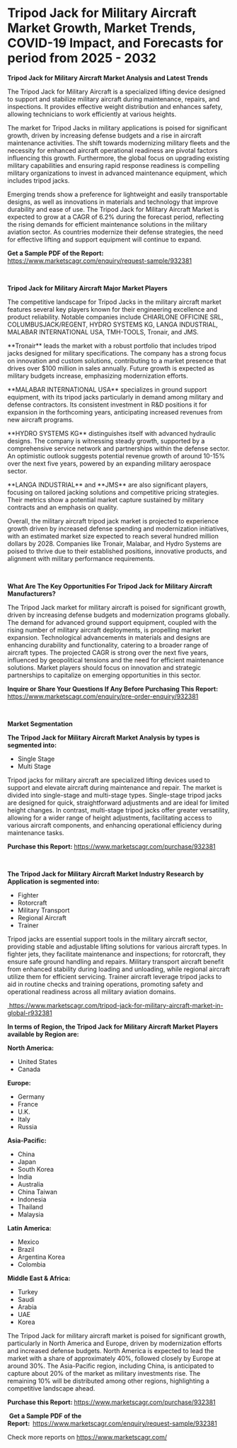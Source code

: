 <p><h1>Tripod Jack for Military Aircraft Market Growth, Market Trends, COVID-19 Impact, and Forecasts for period from 2025 - 2032</h1></p><p><strong>Tripod Jack for Military Aircraft Market Analysis and Latest Trends</strong></p>
<p><p>The Tripod Jack for Military Aircraft is a specialized lifting device designed to support and stabilize military aircraft during maintenance, repairs, and inspections. It provides effective weight distribution and enhances safety, allowing technicians to work efficiently at various heights. </p><p>The market for Tripod Jacks in military applications is poised for significant growth, driven by increasing defense budgets and a rise in aircraft maintenance activities. The shift towards modernizing military fleets and the necessity for enhanced aircraft operational readiness are pivotal factors influencing this growth. Furthermore, the global focus on upgrading existing military capabilities and ensuring rapid response readiness is compelling military organizations to invest in advanced maintenance equipment, which includes tripod jacks.</p><p>Emerging trends show a preference for lightweight and easily transportable designs, as well as innovations in materials and technology that improve durability and ease of use. The Tripod Jack for Military Aircraft Market is expected to grow at a CAGR of 6.2% during the forecast period, reflecting the rising demands for efficient maintenance solutions in the military aviation sector. As countries modernize their defense strategies, the need for effective lifting and support equipment will continue to expand.</p></p>
<p><strong>Get a Sample PDF of the Report:&nbsp;</strong> <a href="https://www.marketscagr.com/enquiry/request-sample/932381?utm_campaign=2946&utm_medium=2&utm_source=Github&utm_content=ia&utm_term=21032025&utm_id=tripod-jack-for-military-aircraft">https://www.marketscagr.com/enquiry/request-sample/932381</a></p>
<p>&nbsp;</p>
<p><strong>Tripod Jack for Military Aircraft Major Market Players</strong></p>
<p><p>The competitive landscape for Tripod Jacks in the military aircraft market features several key players known for their engineering excellence and product reliability. Notable companies include CHIARLONE OFFICINE SRL, COLUMBUSJACK/REGENT, HYDRO SYSTEMS KG, LANGA INDUSTRIAL, MALABAR INTERNATIONAL USA, TMH-TOOLS, Tronair, and JMS.</p><p>**Tronair** leads the market with a robust portfolio that includes tripod jacks designed for military specifications. The company has a strong focus on innovation and custom solutions, contributing to a market presence that drives over $100 million in sales annually. Future growth is expected as military budgets increase, emphasizing modernization efforts.</p><p>**MALABAR INTERNATIONAL USA** specializes in ground support equipment, with its tripod jacks particularly in demand among military and defense contractors. Its consistent investment in R&D positions it for expansion in the forthcoming years, anticipating increased revenues from new aircraft programs.</p><p>**HYDRO SYSTEMS KG** distinguishes itself with advanced hydraulic designs. The company is witnessing steady growth, supported by a comprehensive service network and partnerships within the defense sector. An optimistic outlook suggests potential revenue growth of around 10-15% over the next five years, powered by an expanding military aerospace sector.</p><p>**LANGA INDUSTRIAL** and **JMS** are also significant players, focusing on tailored jacking solutions and competitive pricing strategies. Their metrics show a potential market capture sustained by military contracts and an emphasis on quality.</p><p>Overall, the military aircraft tripod jack market is projected to experience growth driven by increased defense spending and modernization initiatives, with an estimated market size expected to reach several hundred million dollars by 2028. Companies like Tronair, Malabar, and Hydro Systems are poised to thrive due to their established positions, innovative products, and alignment with military performance requirements.</p></p>
<p>&nbsp;</p>
<p><strong>What Are The Key Opportunities For Tripod Jack for Military Aircraft Manufacturers?</strong></p>
<p><p>The Tripod Jack market for military aircraft is poised for significant growth, driven by increasing defense budgets and modernization programs globally. The demand for advanced ground support equipment, coupled with the rising number of military aircraft deployments, is propelling market expansion. Technological advancements in materials and designs are enhancing durability and functionality, catering to a broader range of aircraft types. The projected CAGR is strong over the next five years, influenced by geopolitical tensions and the need for efficient maintenance solutions. Market players should focus on innovation and strategic partnerships to capitalize on emerging opportunities in this sector.</p></p>
<p><strong>Inquire or Share Your Questions If Any Before Purchasing This Report:</strong> <a href="https://www.marketscagr.com/enquiry/pre-order-enquiry/932381?utm_campaign=2946&utm_medium=2&utm_source=Github&utm_content=ia&utm_term=21032025&utm_id=tripod-jack-for-military-aircraft">https://www.marketscagr.com/enquiry/pre-order-enquiry/932381</a></p>
<p>&nbsp;</p>
<p><strong>Market Segmentation</strong></p>
<p><strong>The Tripod Jack for Military Aircraft Market Analysis by types is segmented into:</strong></p>
<p><ul><li>Single Stage</li><li>Multi Stage</li></ul></p>
<p><p>Tripod jacks for military aircraft are specialized lifting devices used to support and elevate aircraft during maintenance and repair. The market is divided into single-stage and multi-stage types. Single-stage tripod jacks are designed for quick, straightforward adjustments and are ideal for limited height changes. In contrast, multi-stage tripod jacks offer greater versatility, allowing for a wider range of height adjustments, facilitating access to various aircraft components, and enhancing operational efficiency during maintenance tasks.</p></p>
<p><strong>Purchase this Report:&nbsp;</strong><a href="https://www.marketscagr.com/purchase/932381?utm_campaign=2946&utm_medium=2&utm_source=Github&utm_content=ia&utm_term=21032025&utm_id=tripod-jack-for-military-aircraft">https://www.marketscagr.com/purchase/932381</a></p>
<p>&nbsp;</p>
<p><strong>The Tripod Jack for Military Aircraft Market Industry Research by Application is segmented into:</strong></p>
<p><ul><li>Fighter</li><li>Rotorcraft</li><li>Military Transport</li><li>Regional Aircraft</li><li>Trainer</li></ul></p>
<p><p>Tripod jacks are essential support tools in the military aircraft sector, providing stable and adjustable lifting solutions for various aircraft types. In fighter jets, they facilitate maintenance and inspections; for rotorcraft, they ensure safe ground handling and repairs. Military transport aircraft benefit from enhanced stability during loading and unloading, while regional aircraft utilize them for efficient servicing. Trainer aircraft leverage tripod jacks to aid in routine checks and training operations, promoting safety and operational readiness across all military aviation domains.</p></p>
<p><a href="https://www.marketscagr.com/tripod-jack-for-military-aircraft-market-in-global-r932381?utm_campaign=2946&utm_medium=2&utm_source=Github&utm_content=ia&utm_term=21032025&utm_id=tripod-jack-for-military-aircraft">&nbsp;https://www.marketscagr.com/tripod-jack-for-military-aircraft-market-in-global-r932381</a></p>
<p><strong>In terms of Region, the Tripod Jack for Military Aircraft Market Players available by Region are:</strong></p>
<p>
    <p> <strong> North America: </strong>
        <ul>
            <li>United States</li>
            <li>Canada</li>
        </ul>
        </p> 
    <p> <strong> Europe: </strong>
        <ul>
            <li>Germany</li>
            <li>France</li>
            <li>U.K.</li>
            <li>Italy</li>
            <li>Russia</li>
        </ul>
        </p> 
    <p> <strong> Asia-Pacific: </strong>
        <ul>
            <li>China</li>
            <li>Japan</li>
            <li>South Korea</li>
            <li>India</li>
            <li>Australia</li>
            <li>China Taiwan</li>
            <li>Indonesia</li>
            <li>Thailand</li>
            <li>Malaysia</li>
        </ul>
        </p> 
    <p> <strong> Latin America: </strong>
        <ul>
            <li>Mexico</li>
            <li>Brazil</li>
            <li>Argentina Korea</li>
            <li>Colombia</li>
        </ul>
        </p> 
    <p> <strong> Middle East & Africa: </strong>
        <ul>
            <li>Turkey</li>
            <li>Saudi</li>
            <li>Arabia</li>
            <li>UAE</li>
            <li>Korea</li>
        </ul>
    </p>
    </p>
<p><p>The Tripod Jack for military aircraft market is poised for significant growth, particularly in North America and Europe, driven by modernization efforts and increased defense budgets. North America is expected to lead the market with a share of approximately 40%, followed closely by Europe at around 30%. The Asia-Pacific region, including China, is anticipated to capture about 20% of the market as military investments rise. The remaining 10% will be distributed among other regions, highlighting a competitive landscape ahead.</p></p>
<p><strong>Purchase this Report: </strong><a href="https://www.marketscagr.com/purchase/932381?utm_campaign=2946&utm_medium=2&utm_source=Github&utm_content=ia&utm_term=21032025&utm_id=tripod-jack-for-military-aircraft">https://www.marketscagr.com/purchase/932381</a></p>
<p>&nbsp;<strong>Get a Sample PDF of the Report:&nbsp;&nbsp;</strong><a href="https://www.marketscagr.com/enquiry/request-sample/932381?utm_campaign=2946&utm_medium=2&utm_source=Github&utm_content=ia&utm_term=21032025&utm_id=tripod-jack-for-military-aircraft">https://www.marketscagr.com/enquiry/request-sample/932381</a></p>
<p><strong></strong></p>
<p>Check more reports on <a href="https://www.marketscagr.com/?utm_campaign=2946&utm_medium=2&utm_source=Github&utm_content=ia&utm_term=21032025&utm_id=tripod-jack-for-military-aircraft">https://www.marketscagr.com/</a></p>